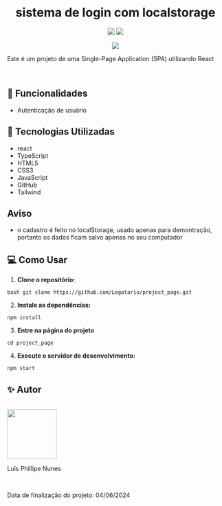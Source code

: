 <h1 align="center">sistema de login com localstorage</h1>
<p align="center">
  <img src="http://img.shields.io/static/v1?label=STATUS&message=FINALIZADO&color=GREEN&style=for-the-badge" />
  <img src="http://img.shields.io/static/v1?label=realize%20data&message=Jun&color=green&style=for-the-badge" />
</p>
<p align="center">
  <img src="https://img.shields.io/github/stars/legatario?style=social" />
</p>
<p>Este é um projeto de uma Single-Page Application (SPA) utilizando React</p> <br>

## 🚀 Funcionalidades

- Autenticação de usuário<br>

## 🔧 Tecnologias Utilizadas

- react <br>
- TypeScript <br>
- HTML5 <br>
- CSS3 <br>
- JavaScript <br>
- GitHub <br>
- Tailwind

##  Aviso

- o cadastro é feito no localStorage, usado apenas para demontração, portanto os dados ficam salvo apenas no seu computador

## 💻 Como Usar

1. **Clone o repositório:**

```bash git clone https://github.com/Legatario/project_page.git ```

2. **Instale as dependências:**

``npm install``

3. **Entre na página do projeto**

``cd project_page``

4. **Execute o servidor de desenvolvimento:**

``npm start``

## ✨ Autor <br>
<br><img src="https://avatars.githubusercontent.com/u/103957268?v=4" width=115><br>
<p>Luís Phillipe Nunes</p><br>
<p>Data de finalização do projeto: 04/06/2024<p>
